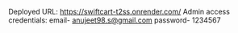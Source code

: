 Deployed URL: https://swiftcart-t2ss.onrender.com/
Admin access credentials: 
email- anujeet98.s@gmail.com 
password- 1234567

